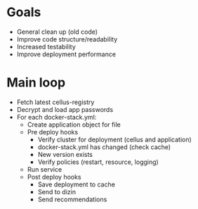 # Goals

* General clean up (old code)
* Improve code structure/readability
* Increased testability
* Improve deployment performance

# Main loop

* Fetch latest cellus-registry
* Decrypt and load app passwords
* For each docker-stack.yml:
    * Create application object for file
    * Pre deploy hooks
        * Verify cluster for deployment (cellus and application)
        * docker-stack.yml has changed (check cache)
        * New version exists
        * Verify policies (restart, resource, logging)
    * Run service
    * Post deploy hooks
        * Save deployment to cache
        * Send to dizin
        * Send recommendations
